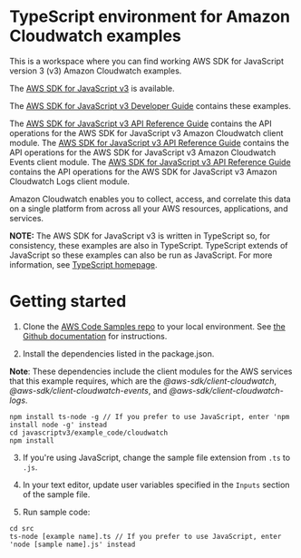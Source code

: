 # TypeScript environment for Amazon Cloudwatch examples
This is a workspace where you can find working AWS SDK for JavaScript version 3 (v3) Amazon Cloudwatch examples. 

The [AWS SDK for JavaScript v3](https://github.com/aws/aws-sdk-js-v3) is available. 

The [AWS SDK for JavaScript v3 Developer Guide](https://docs.aws.amazon.com/sdk-for-javascript/v3/developer-guide/cloudwatch-examples.html) contains these examples.

The [AWS SDK for JavaScript v3 API Reference Guide](https://docs.aws.amazon.com/AWSJavaScriptSDK/v3/latest/clients/client-cloudwatch/index.html) contains the API operations for the AWS SDK for JavaScript v3 Amazon Cloudwatch client module.
The [AWS SDK for JavaScript v3 API Reference Guide](https://docs.aws.amazon.com/AWSJavaScriptSDK/v3/latest/clients/client-cloudwatch-events/index.html) contains the API operations for the AWS SDK for JavaScript v3 Amazon Cloudwatch Events client module.
The [AWS SDK for JavaScript v3 API Reference Guide](https://docs.aws.amazon.com/AWSJavaScriptSDK/v3/latest/clients/client-cloudwatch-logs/index.html) contains the API operations for the AWS SDK for JavaScript v3 Amazon Cloudwatch Logs client module.

Amazon Cloudwatch enables you to collect, access, and correlate this data on a single platform from across all your AWS resources, applications, and services.


**NOTE:** The AWS SDK for JavaScript v3 is written in TypeScript so, for consistency, these examples are also in TypeScript. TypeScript extends of JavaScript so these examples can also be run as JavaScript. For more information, see [TypeScript homepage](https://www.typescriptlang.org/).
# Getting started

1. Clone the [AWS Code Samples repo](https://github.com/awsdocs/aws-doc-sdk-examples) to your local environment. 
See [the Github documentation](https://docs.github.com/en/github/creating-cloning-and-archiving-repositories/cloning-a-repository) for 
instructions.

2. Install the dependencies listed in the package.json.

**Note**: These dependencies include the client modules for the AWS services that this example requires, 
which are the *@aws-sdk/client-cloudwatch*, *@aws-sdk/client-cloudwatch-events*, and *@aws-sdk/client-cloudwatch-logs*.
```
npm install ts-node -g // If you prefer to use JavaScript, enter 'npm install node -g' instead
cd javascriptv3/example_code/cloudwatch 
npm install
```
3. If you're using JavaScript, change the sample file extension from ```.ts``` to ```.js```.


4. In your text editor, update user variables specified in the ```Inputs``` section of the sample file.

5. Run sample code:
```
cd src
ts-node [example name].ts // If you prefer to use JavaScript, enter 'node [sample name].js' instead
```

